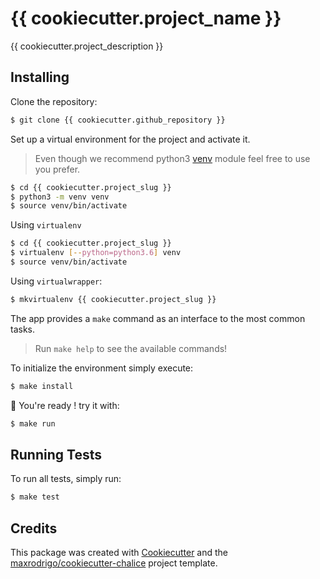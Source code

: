 # {{ cookiecutter.project_name }}

{{ cookiecutter.project_description }}

## Installing

Clone the repository:

```sh
$ git clone {{ cookiecutter.github_repository }}
```

Set up a virtual environment for the project and activate it.
> Even though we recommend python3 [venv](https://docs.python.org/3/library/venv.html)
> module feel free to use you prefer.

```sh
$ cd {{ cookiecutter.project_slug }}
$ python3 -m venv venv
$ source venv/bin/activate
```

Using `virtualenv`

```sh
$ cd {{ cookiecutter.project_slug }}
$ virtualenv [--python=python3.6] venv
$ source venv/bin/activate
```

Using `virtualwrapper`:

```sh
$ mkvirtualenv {{ cookiecutter.project_slug }}
```

The app provides a `make` command as an interface to the most common tasks.

> Run `make help` to see the available commands!

To initialize the environment simply execute:

```sh
$ make install
```

🍪 You're ready ! try it with:


```sh
$ make run
```

## Running Tests

To run all tests, simply run:

```sh
$ make test
```

## Credits

This package was created with [Cookiecutter](https://github.com/audreyr/cookiecutter) and the [maxrodrigo/cookiecutter-chalice](https://github.com/maxrodrigo/cookiecutter-chalice) project template.

